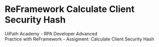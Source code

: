 # ReFramework Calculate Client Security Hash 
UiPath Academy - RPA Developer Advanced  
Practice with ReFramework - Assigment: Calculate Client Security Hash 
